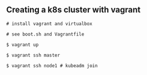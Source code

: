## Creating a k8s cluster with vagrant

```console
# install vagrant and virtualbox

# see boot.sh and Vagrantfile

$ vagrant up

$ vagrant ssh master

$ vagrant ssh node1 # kubeadm join
```
